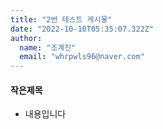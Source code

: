 ```yaml
---
title: "2번 테스트 게시물"
date: "2022-10-10T05:35:07.322Z"
author:
  name: "조계진"
  email: "whrpwls96@naver.com"
---
```


#### 작은제목

- 내용입니다
